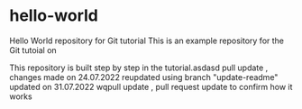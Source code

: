 # hello-world
Hello World repository for Git tutorial
This is an example repository for the Git tutoial on

This repository is built step by step in the tutorial.asdasd
pull update , changes made on 24.07.2022
reupdated using branch "update-readme"
updated on 31.07.2022
wqpull update , pull request update to confirm how it works 
